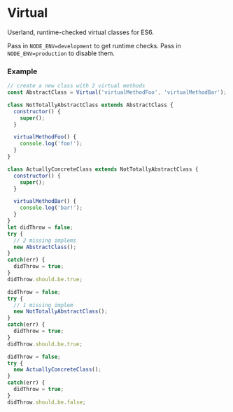 Virtual
=======

Userland, runtime-checked virtual classes for ES6.

Pass in `NODE_ENV=development` to get runtime checks. Pass in `NODE_ENV=production` to disable them.

### Example

```js
// create a new class with 2 virtual methods
const AbstractClass = Virtual('virtualMethodFoo', 'virtualMethodBar');

class NotTotallyAbstractClass extends AbstractClass {
  constructor() {
    super();
  }

  virtualMethodFoo() {
    console.log('foo!');
  }
}

class ActuallyConcreteClass extends NotTotallyAbstractClass {
  constructor() {
    super();
  }

  virtualMethodBar() {
    console.log('bar!');
  }
}
let didThrow = false;
try {
  // 2 missing implems
  new AbstractClass();
}
catch(err) {
  didThrow = true;
}
didThrow.should.be.true;

didThrow = false;
try {
  // 1 missing implem
  new NotTotallyAbstractClass();
}
catch(err) {
  didThrow = true;
}
didThrow.should.be.true;

didThrow = false;
try {
  new ActuallyConcreteClass();
}
catch(err) {
  didThrow = true;
}
didThrow.should.be.false;
```
